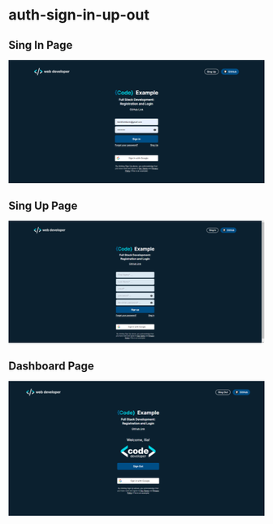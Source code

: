 # auth-sign-in-up-out
## Sing In Page
![sing-in](./screenshots/sing-in.png)

## Sing Up Page
![sing-up](./screenshots/sing-up.png)
## Dashboard Page
![dash](./screenshots/dash.png)
